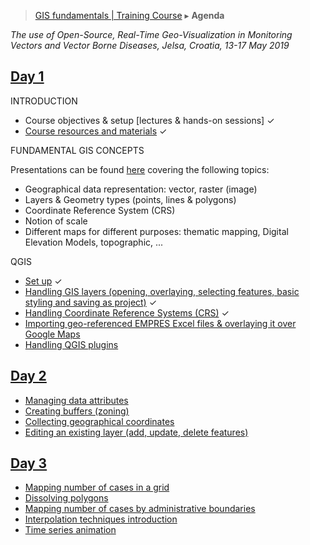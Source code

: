 > [GIS fundamentals | Training Course](agenda.md) ▸ **Agenda**

*The use of Open-Source, Real-Time Geo-Visualization in Monitoring Vectors and Vector Borne Diseases, Jelsa, Croatia, 13-17 May 2019*

## [Day 1](day1.md)
INTRODUCTION
  * Course objectives & setup [lectures & hands-on sessions] &#10003;
  * [Course resources and materials](resources.md) &#10003;

FUNDAMENTAL GIS CONCEPTS

Presentations can be found [here](https://github.com/franckalbinet/gis-training-jelsa/tree/master/jelsa-2019/ppt) covering the following topics:
  * Geographical data representation: vector, raster (image)
  * Layers & Geometry types (points, lines & polygons)
  * Coordinate Reference System (CRS)
  * Notion of scale
  * Different maps for different purposes: thematic mapping, Digital Elevation Models, topographic, ...
  


QGIS
  * [Set up](qgis-setup.md) &#10003;
  * [Handling GIS layers (opening, overlaying, selecting features, basic styling and saving as project)](handling-gis-layers.md) &#10003;
  * [Handling Coordinate Reference Systems (CRS)](handling-crs.md) &#10003;
  * [Importing geo-referenced EMPRES Excel files & overlaying it over Google Maps](importing-excel.md)
  * [Handling QGIS plugins](qgis-setup.md)

## [Day 2](day2.md)
  * [Managing data attributes](managing-data-attributes.md)
  * [Creating buffers (zoning)](buffers.md)
  * [Collecting geographical coordinates](collect-lon-lat.md)
  * [Editing an existing layer (add, update, delete features)](edit-layer.md)

## [Day 3](day3.md)
  * [Mapping number of cases in a grid](nb-cases-grid.md)
  * [Dissolving polygons](dissolving-poly.md)
  * [Mapping number of cases by administrative boundaries](nb-cases-admin.md)
  * [Interpolation techniques introduction](interpolation.md)
  * [Time series animation](ts-animation.md)
  


